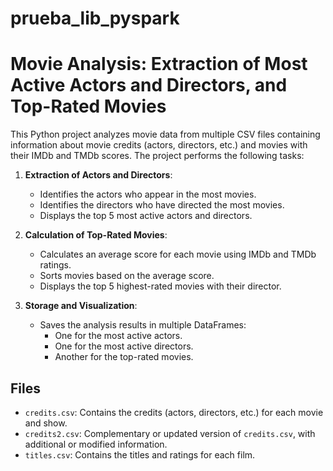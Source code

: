 # prueba_lib_pyspark

# Movie Analysis: Extraction of Most Active Actors and Directors, and Top-Rated Movies

This Python project analyzes movie data from multiple CSV files containing information about movie credits (actors, directors, etc.) and movies with their IMDb and TMDb scores. The project performs the following tasks:

1. **Extraction of Actors and Directors**:
   - Identifies the actors who appear in the most movies.
   - Identifies the directors who have directed the most movies.
   - Displays the top 5 most active actors and directors.

2. **Calculation of Top-Rated Movies**:
   - Calculates an average score for each movie using IMDb and TMDb ratings.
   - Sorts movies based on the average score.
   - Displays the top 5 highest-rated movies with their director.

3. **Storage and Visualization**:
   - Saves the analysis results in multiple DataFrames:
     - One for the most active actors.
     - One for the most active directors.
     - Another for the top-rated movies.

## Files
- `credits.csv`: Contains the credits (actors, directors, etc.) for each movie and show.
- `credits2.csv`: Complementary or updated version of `credits.csv`, with additional or modified information.
- `titles.csv`: Contains the titles and ratings for each film.
